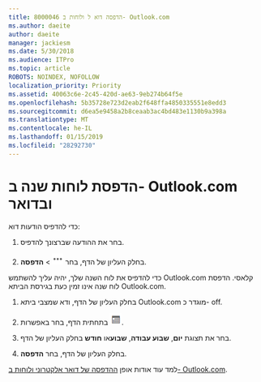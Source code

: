 ```yaml
---
title: 8000046 הדפסה דוא ל ולוחות ב- Outlook.com
ms.author: daeite
author: daeite
manager: jackiesm
ms.date: 5/30/2018
ms.audience: ITPro
ms.topic: article
ROBOTS: NOINDEX, NOFOLLOW
localization_priority: Priority
ms.assetid: 40063c6e-2c45-420d-ae63-9eb274b64f5e
ms.openlocfilehash: 5b35728e723d2eab2f648ffa4850335551e8edd3
ms.sourcegitcommit: d6ea5e9458a2b8ceaab3ac4bd483e1130b9a398a
ms.translationtype: MT
ms.contentlocale: he-IL
ms.lasthandoff: 01/15/2019
ms.locfileid: "28292730"
---
```

# <a name="print-email-and-calendars-in-outlookcom"></a>הדפסת לוחות שנה ב- Outlook.com ובדואר

כדי להדפיס הודעות דוא:
  
1. בחר את ההודעה שברצונך להדפיס.
    
2. בחלק העליון של הדף, בחר ![פעולות נוספות](media/64993e8a-4a62-43b1-aa05-90f5ad4cba54.png) \> **הדפסה**. 
    
כדי להדפיס את לוח השנה שלך, יהיה עליך להשתמש Outlook.com קלאסי. הדפסת לוח שנה אינו זמין כעת בגירסת הביתא Outlook.com.
  
1. בחלק העליון של הדף, ודא שמצבי ביתא Outlook.com מוגדר כ- off.
    
2. בתחתית הדף, בחר באפשרות  ![‏‏לוח שנה](media/9e1a821a-c32e-4851-a866-342a39ffdca0.png).
    
3. בחר את תצוגת **יום**, **שבוע עבודה**, **שבוע**או **חודש** בחלק העליון של הדף. 
    
4. בחלק העליון של הדף, בחר **הדפסה**. 
    
למד עוד אודות אופן [ההדפסה של דואר אלקטרוני ולוחות ב- Outlook.com](https://go.microsoft.com/fwlink/p/?linkid=2001208&amp;clcid=0x409).
  

